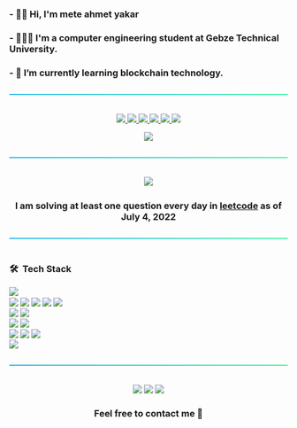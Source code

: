 ### - 🖐🏼 Hi, I'm mete ahmet yakar
### - 👨🏽‍💻 I'm a computer engineering student at Gebze Technical University.
### - 🔭 I’m currently learning blockchain technology.

<p align="center"> 
  <a href="#">
    <img src="https://github.com/meteahmetyakar/meteahmetyakar/blob/main/line.png"/>
    <br></br>
  </a>
</p> 

<p align="center"> 
  <a href="https://github.com/meteahmetyakar/person-recognition-and-tkinter-GUI">
    <img src="https://github-readme-stats.vercel.app/api/pin/?username=meteahmetyakar&repo=person-recognition-and-tkinter-GUI&bg_color=99%,c3c7e8,a9ff99"/>
  </a>
  
  <a href="https://github.com/meteahmetyakar/Bmi-Calculator-With-Image-Processing">
    <img src="https://github-readme-stats.vercel.app/api/pin/?username=meteahmetyakar&repo=Bmi-Calculator-With-Image-Processing&bg_color=99%,c3c7e8,a9ff99"/>
  </a>
  
   <a href="https://github.com/meteahmetyakar/exercises">
    <img src="https://github-readme-stats.vercel.app/api/pin/?username=meteahmetyakar&repo=exercises&bg_color=99%,c3c7e8,a9ff99"/>
  </a>
  
   <a href="https://github.com/meteahmetyakar/tower-of-hanoi-solving-rules">
    <img src="https://github-readme-stats.vercel.app/api/pin/?username=meteahmetyakar&repo=tower-of-hanoi-solving-rules&bg_color=99%,c3c7e8,a9ff98"/>
  </a>
  
  <a href="https://github.com/meteahmetyakar/wordgame">
    <img src="https://github-readme-stats.vercel.app/api/pin/?username=meteahmetyakar&repo=wordgame&bg_color=99%,c3c7e8,a9ff99"/>
  </a>
  
  <a href="https://github.com/meteahmetyakar/knocomy">
    <img src="https://github-readme-stats.vercel.app/api/pin/?username=meteahmetyakar&repo=knocomy&bg_color=99%,c3c7e8,a9ff99"/>
  </a>
</p> 

<p align="center"> 
  <a>
    <img src="https://github-readme-stats.vercel.app/api/top-langs/?username=meteahmetyakar&hide=css,html,makefile&langs_count_private=true&bg_color=82%,c3c7e8,c3c7e8,a9ff99&card_width=805"/>
  </a>
</p> 

<p align="center"> 
  <a>
    <img src="https://github.com/meteahmetyakar/meteahmetyakar/blob/main/line.png"/>
    <br></br>
  </a>
</p> 

<p align="center"> 
  <a href = "https://leetcode.com/meteahmetyakar/">
    <img src="https://leetcard.jacoblin.cool/meteahmetyakar?theme=unicorn&font=Almarai"/>
  </a>
  <h3 align="center">I am solving at least one question every day in <a href="https://leetcode.com/meteahmetyakar/">leetcode</a> as of July 4, 2022</h3>
  
</p> 

<p align="center"> 
  <a>
    <img src="https://github.com/meteahmetyakar/meteahmetyakar/blob/main/line.png"/>
    <br></br>
  </a>
</p> 

### 🛠 &nbsp;Tech Stack


<a href="#"><img src="https://img.shields.io/badge/-Git-05122A?style=plastic&logo=git&color=aeb4e6"></a>\
<a href="#"><img src="https://img.shields.io/badge/-Python-05122A?style=plastic&logo=python&logoColor=37c451&color=aeb4e6"></a>
<a href="#"><img src="https://img.shields.io/badge/Java-ED8B00?style=plastic&logo=java&logoColor=137ecf&color=aeb4e6"></a>
<a href="#"><img src="https://img.shields.io/badge/-C-05122A?style=plastic&logo=C&logoColor=137ecf&color=aeb4e6"></a>
<a href="#"><img src="https://img.shields.io/badge/-C++-05122A?style=plastic&logo=C%2B%2B&logoColor=137ecf&color=aeb4e6"></a>
<a href="#"><img src="https://img.shields.io/badge/-C%23-orange?style=plastic&logo=c-sharp&logoColor=137ecf&color=aeb4e6"></a>\
<a href="#"><img src="https://img.shields.io/badge/MySQL-005C84?style=plastic&logo=mysql&logoColor=white&color=aeb4e6"></a>
<a href="#"><img src="https://img.shields.io/badge/SQLite-07405E?style=plastic&logo=sqlite&logoColor=170c59&color=aeb4e6"></a>\
<a href="#"><img src="https://img.shields.io/badge/-HTML-05122A?style=plastic&logo=HTML5&color=aeb4e6"></a>
<a href="#"><img src="https://img.shields.io/badge/-CSS-05122A?style=plastic&logo=CSS3&logoColor=1572B6&color=aeb4e6"></a>\
<a href="#"><img src="https://img.shields.io/badge/Unity-100000?style=plastic&logo=unity&logoColor=323232&color=aeb4e6"></a>
<a href="#"><img src="https://img.shields.io/badge/-Android%20Studio-green?style=plastic&logo=android-studio&color=aeb4e6"></a>
<a href="#"><img src="https://img.shields.io/badge/-Visual%20Studio-blue?style=plastic&logo=visual-studio&logoColor=137ecf&color=aeb4e6"></a>\
<a href="#"><img src="https://img.shields.io/badge/-Visual%20Studio%20Code-05122A?style=plastic&logo=visual-studio-code&logoColor=137ecf&color=aeb4e6"></a>

<p align="center"> 
   <a>
    <img src="https://github.com/meteahmetyakar/meteahmetyakar/blob/main/line.png"/>
    <br></br>
  </a>
</p> 


<p align="center"> 
  <a href="https://www.linkedin.com/in/meteahmetyakar/"><img src="https://img.shields.io/badge/LinkedIn-0077B5?style=for-the-badge&logo=linkedin&logoColor=white"></a>
  <a href="mailto:meteahmetyakar@gmail.com"><img src="https://img.shields.io/badge/Gmail-D14836?style=for-the-badge&logo=gmail&logoColor=white"></a>
  <a href="https://meteahmetyakar.github.io/"><img src="https://img.shields.io/badge/website-000000?style=for-the-badge&logo=About.me&logoColor=white&color=aeb4e6"></a>
</p>

<h3 align="center">Feel free to contact me 🧭</h3>



